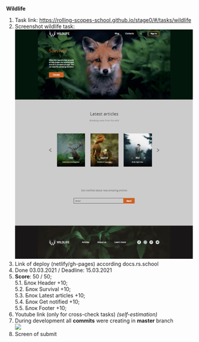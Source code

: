 **Wildlife**

1. Task link: https://rolling-scopes-school.github.io/stage0/#/tasks/wildlife
2. Screenshot wildlife task:\
![](assets/images/screeshot.PNG)
3. Link of deploy (netlify/gh-pages) according docs.rs.school
4. Done 03.03.2021 / Deadline: 15.03.2021
5. **Score**: 50 / 50; \
  5.1. Блок Header +10; \
  5.2. Блок Survival +10; \
  5.3. Блок Latest articles +10; \
  5.4. Блок Get notified +10; \
  5.5. Блок Footer +10; 
6. Youtube link (only for cross-check tasks) *(self-estimation)*
7. During development all **commits** were creating in **master** branch \
![](https://github.com/AlexandrDrozdFD/wildlife/commits/master)
8. Screen of submit
